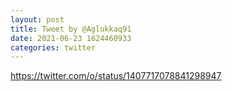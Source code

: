 ```yaml
--- 
layout: post 
title: Tweet by @Aglukkaq91 
date: 2021-06-23 1624460933 
categories: twitter 
--- 
```

https://twitter.com/o/status/1407717078841298947